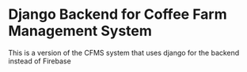 # Django Backend for Coffee Farm Management System

This is a version of the CFMS system that uses django for the backend instead of Firebase
